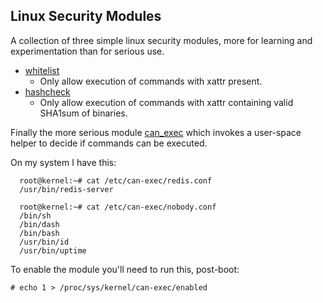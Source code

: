 Linux Security Modules
----------------------

A collection of three simple linux security modules, more for learning and experimentation than for serious use.

* [whitelist](whitelist/)
   * Only allow execution of commands with xattr present.
* [hashcheck](hashcheck/)
   * Only allow execution of commands with xattr containing valid SHA1sum of binaries.

Finally the more serious module [can_exec](can_exec) which invokes a user-space helper to decide if commands can be executed.

On my system I have this:

      root@kernel:~# cat /etc/can-exec/redis.conf
      /usr/bin/redis-server

      root@kernel:~# cat /etc/can-exec/nobody.conf
      /bin/sh
      /bin/dash
      /bin/bash
      /usr/bin/id
      /usr/bin/uptime

To enable the module you'll need to run this, post-boot:

    # echo 1 > /proc/sys/kernel/can-exec/enabled
